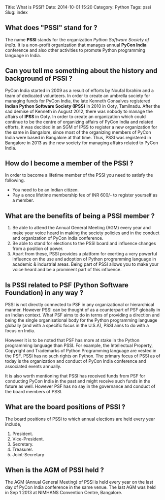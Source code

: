 Title: What is PSSI?
Date: 2014-10-01 15:20
Category: Python
Tags: pssi
Slug: index



## What does __"PSSI"__ stand for ?

The name __PSSI__ stands for the organization _Python Software Society of India_. It is a non-profit organization that manages annual __PyCon India__ conference and also other activities to promote Python programming language in India.

## Can you tell me something about the history and background of __PSSI__ ?

PyCon India started in 2009 as a result of efforts by Noufal Ibrahim and a team of dedicated volunteers.
In order to create an umbrella society for managing funds for PyCon India, the late Kenneth Gonsalves
registered __Indian Python Software Society (IPSS)__ in 2010 in Ooty, Tamilnadu.
After the sad demise of Kenneth in August 2012, there was nobody to manage the affairs of __IPSS__ in Ooty.
In order to create an organization which could continue to be the centre of organizing affairs of PyCon
India and related efforts, it was decided in an SGM of IPSS to register a new organization for the same
in Bangalore, since most of the organizing members of PyCon India were based in Bangalore at that time.
Thus, PSSI was registered in Bangalore in 2013 as the new society for managing affairs related to PyCon India.

## How do I become a member of the PSSI ?

In order to become a lifetime member of the PSSI you need to satisfy the following.
  * You need to be an Indian citizen.
  * Pay a once lifetime membership fee of INR 600/- to register yourself as a member.

## What are the benefits of being a PSSI member ?

  1. Be able to attend the Annual General Meeting (AGM) every year and make your voice heard in
  making the society policies and in the conduct and organization of PyCon India conference.
  1. Be able to stand for elections to the PSSI board and influence changes from a position
  of power.
  1. Apart from these, PSSI provides a platform for exerting a very powerful influence on
  the use and adoption of Python programming language in academic & industrial areas. Being
  part of PSSI allows you to make your voice heard and be a prominent part of this influence.

## Is PSSI related to PSF (Python Software Foundation) in any way ?

PSSI is not directly connected to PSF in any organizational or hierarchical manner. However PSSI can
be thought of as a counterpart of PSF globally in an Indian context. What PSF aims to do in terms
of providing a direction and being the single organisational body for the Python programming language
globally (and with a specific focus in the U.S.A), PSSI aims to do with a focus on India.

However it is to be noted that PSF has more at stake in the Python programming language than PSSI.
For example, the Intellectual Property, Copyright and Trademarks of Python Programming language
are vested in the PSF. PSSI has no such rights on Python. The primary focus of PSSI as of today is
the organization and conduct of PyCon India conference and associated events annually.

It is also worth mentioning that PSSI has received funds from PSF for conducting PyCon India in the past
and might receive such funds in the future as well. However PSF has no say in the governance and
conduct of the board members of PSSI.

## What are the board positions of PSSI ?

The board positions of PSSI to which annual elections are held every year include,

  1. President.
  1. Vice-President.
  1. Secretary.
  1. Treasurer.
  1. Joint-Secretary

## When is the AGM of PSSI held ?

The AGM (Annual General Meeting) of PSSI is held every year on the last day of PyCon India conference
in the same venue. The last AGM was held in Sep 1 2013 at NIMHANS Convention Centre, Bangalore.
